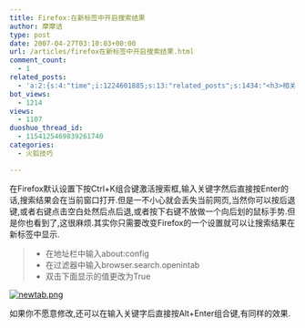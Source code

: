 ```yaml
---
title: Firefox:在新标签中开启搜索结果
author: 摩摩诘
type: post
date: 2007-04-27T03:10:03+00:00
url: /articles/firefox在新标签中开启搜索结果.html
comment_count:
  - 1
related_posts:
  - 'a:2:{s:4:"time";i:1224601885;s:13:"related_posts";s:1434:"<h3>相关日志</h3><ul class="related_post"><li><a href="http://www.digglife.cn/articles/can-not-modify-category-slug.html" title="Wordpress无法编辑分类缩略名(Slug)的解决">Wordpress无法编辑分类缩略名(Slug)的解决</a></li><li><a href="http://www.digglife.cn/articles/clean-up-desktop-improve-productivity-2.html" title="彻底清空桌面,让启动程序更加高效Part.2">彻底清空桌面,让启动程序更加高效Part.2</a></li><li><a href="http://www.digglife.cn/articles/clean-up-desktop-improve-productivity-1.html" title="彻底清空桌面,让启动程序更加高效Part.1">彻底清空桌面,让启动程序更加高效Part.1</a></li><li><a href="http://www.digglife.cn/articles/google-apps-firefox-sidebar.html" title="集装:在Firefox侧边栏载入Google应用">集装:在Firefox侧边栏载入Google应用</a></li><li><a href="http://www.digglife.cn/articles/how-to-install-kde40-in-ubuntu.html" title="如何在Ubuntu 7.10下安装KDE 4.0">如何在Ubuntu 7.10下安装KDE 4.0</a></li><li><a href="http://www.digglife.cn/articles/top10-greasemonky-scripts-for-gmail20.html" title="10个增强Gmail新版体验的Greasemonkey代码">10个增强Gmail新版体验的Greasemonkey代码</a></li><li><a href="http://www.digglife.cn/articles/windows-live-writer-tricks-and-tips-2.html" title="我的Windows Live Writer使用心得 Part.2">我的Windows Live Writer使用心得 Part.2</a></li></ul>";}'
bot_views:
  - 1214
views:
  - 1107
duoshuo_thread_id:
  - 1154125469839261740
categories:
  - 火狐技巧

---
```

在Firefox默认设置下按Ctrl+K组合键激活搜索框,输入关键字然后直接按Enter的话,搜索结果会在当前窗口打开.但是一不小心就会丢失当前网页,当然你可以按后退键,或者右键点击空白处然后点后退,或者按下右键不放做一个向后划的鼠标手势.但是你也看到了,这很麻烦.其实你只需要改变Firefox的一个设置就可以让搜索结果在新标签中显示.

>   * 在地址栏中输入about:config
>   * 在过滤器中输入browser.search.openintab
>   * 双击下面显示的值更改为True

[![newtab.png][1]][2] [][3]

如果你不愿意修改,还可以在输入关键字后直接按Alt+Enter组合键,有同样的效果.

 [1]: http://digglife.qiniudn.com/wp-content/uploads/3/379/2007/04/newtab.png
 [2]: https://www.digglife.net/wp-content/uploads/3/379/2007/04/newtab.png "newtab.png"
 [3]: https://www.digglife.net/wp-content/uploads/3/379/2007/04/newsearchtab.png "newsearchtab.png"
